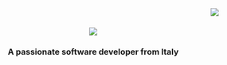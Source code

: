 <img align="right" src="https://visitor-badge.laobi.icu/badge?page_id=Mbazie-Kone.Mbazie-Kone" />

<h1 align="center">
  <img src="https://readme-typing-srv.herokuapp.com/?font=Righteous&size=35&center=true&vCenter=true&width=500&height=70&duration=4000&lines=Hi+There!+👋;+I'm+M'bazie+Kone!;" />
</h1>

<h3 align="center">A passionate software developer from Italy</h3>


